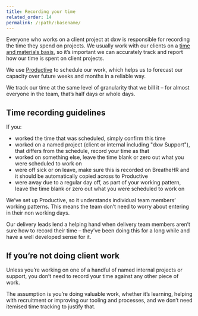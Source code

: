 ```yaml
---
title: Recording your time
related_order: 14
permalink: /:path/:basename/
---
```


Everyone who works on a client project at dxw is responsible for recording the
time they spend on projects. We usually work with our clients on a
[time and materials basis](https://www.gov.uk/guidance/how-to-pay-for-digital-outcomes-and-specialists-services#time-and-materials),
so it’s important we can accurately track and report how our time is spent on
client projects.

We use [Productive](https://app.productive.com/) to schedule our work, which
helps us to forecast our capacity over future weeks and months in a reliable
way.

We track our time at the same level of granularity that we bill it – for almost
everyone in the team, that’s half days or whole days.

## Time recording guidelines

If you:

- worked the time that was scheduled, simply confirm this time
- worked on a named project (client or internal including "dxw Support"),
  that differs from the schedule, record your time as that
- worked on something else, leave the time blank or zero out what you
  were scheduled to work on
- were off sick or on leave, make sure this is recorded on BreatheHR and
  it should be automatically copied across to Productive
- were away due to a regular day off, as part of your working pattern,
  leave the time blank or zero out what you were scheduled to work on

We’ve set up Productive, so it understands individual team members’
working patterns. This means the team don’t need to worry about entering in
their non working days.

Our delivery leads lend a helping hand when delivery team members aren’t sure
how to record their time – they’ve been doing this for a long while and have a
well developed sense for it.

## If you’re not doing client work

Unless you’re working on one of a handful
of named internal projects or support, you don’t need to record your time
against any other piece of work.

The assumption is you’re doing valuable work,
whether it’s learning, helping with recruitment or improving our tooling and
processes, and we don’t need itemised time tracking to justify that.